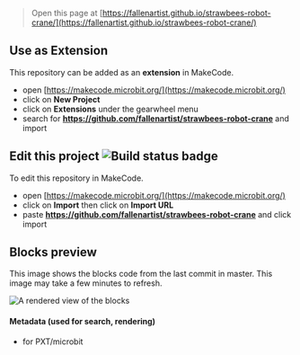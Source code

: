 
> Open this page at [https://fallenartist.github.io/strawbees-robot-crane/](https://fallenartist.github.io/strawbees-robot-crane/)

## Use as Extension

This repository can be added as an **extension** in MakeCode.

* open [https://makecode.microbit.org/](https://makecode.microbit.org/)
* click on **New Project**
* click on **Extensions** under the gearwheel menu
* search for **https://github.com/fallenartist/strawbees-robot-crane** and import

## Edit this project ![Build status badge](https://github.com/fallenartist/strawbees-robot-crane/workflows/MakeCode/badge.svg)

To edit this repository in MakeCode.

* open [https://makecode.microbit.org/](https://makecode.microbit.org/)
* click on **Import** then click on **Import URL**
* paste **https://github.com/fallenartist/strawbees-robot-crane** and click import

## Blocks preview

This image shows the blocks code from the last commit in master.
This image may take a few minutes to refresh.

![A rendered view of the blocks](https://github.com/fallenartist/strawbees-robot-crane/raw/master/.github/makecode/blocks.png)

#### Metadata (used for search, rendering)

* for PXT/microbit
<script src="https://makecode.com/gh-pages-embed.js"></script><script>makeCodeRender("{{ site.makecode.home_url }}", "{{ site.github.owner_name }}/{{ site.github.repository_name }}");</script>

